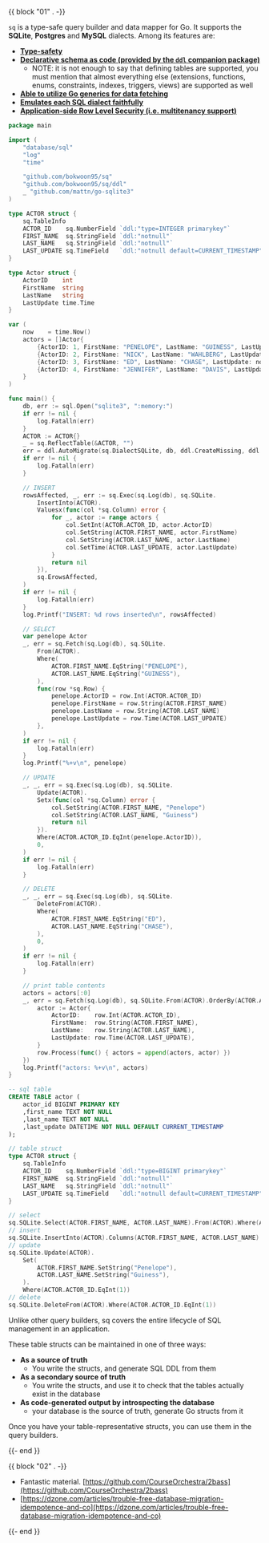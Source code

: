 {{ block "01" . -}}

`sq` is a type-safe query builder and data mapper for Go. It supports the **SQLite**, **Postgres** and **MySQL** dialects. Among its features are:

- [**Type-safety**](#)
- [**Declarative schema as code (provided by the `ddl` companion package)**](#)
    - NOTE: it is not enough to say that defining tables are supported, you must mention that almost everything else (extensions, functions, enums, constraints, indexes, triggers, views) are supported as well
- [**Able to utilize Go generics for data fetching**](#)
- [**Emulates each SQL dialect faithfully**](#)
- [**Application-side Row Level Security (i.e. multitenancy support)**](#)

```go
package main

import (
    "database/sql"
    "log"
    "time"

    "github.com/bokwoon95/sq"
    "github.com/bokwoon95/sq/ddl"
    _ "github.com/mattn/go-sqlite3"
)

type ACTOR struct {
    sq.TableInfo
    ACTOR_ID    sq.NumberField `ddl:"type=INTEGER primarykey"`
    FIRST_NAME  sq.StringField `ddl:"notnull"`
    LAST_NAME   sq.StringField `ddl:"notnull"`
    LAST_UPDATE sq.TimeField   `ddl:"notnull default=CURRENT_TIMESTAMP"`
}

type Actor struct {
    ActorID    int
    FirstName  string
    LastName   string
    LastUpdate time.Time
}

var (
    now    = time.Now()
    actors = []Actor{
        {ActorID: 1, FirstName: "PENELOPE", LastName: "GUINESS", LastUpdate: now},
        {ActorID: 2, FirstName: "NICK", LastName: "WAHLBERG", LastUpdate: now},
        {ActorID: 3, FirstName: "ED", LastName: "CHASE", LastUpdate: now},
        {ActorID: 4, FirstName: "JENNIFER", LastName: "DAVIS", LastUpdate: now},
    }
)

func main() {
    db, err := sql.Open("sqlite3", ":memory:")
    if err != nil {
        log.Fatalln(err)
    }
    ACTOR := ACTOR{}
    _ = sq.ReflectTable(&ACTOR, "")
    err = ddl.AutoMigrate(sq.DialectSQLite, db, ddl.CreateMissing, ddl.WithTables(ACTOR))
    if err != nil {
        log.Fatalln(err)
    }

    // INSERT
    rowsAffected, _, err := sq.Exec(sq.Log(db), sq.SQLite.
        InsertInto(ACTOR).
        Valuesx(func(col *sq.Column) error {
            for _, actor := range actors {
                col.SetInt(ACTOR.ACTOR_ID, actor.ActorID)
                col.SetString(ACTOR.FIRST_NAME, actor.FirstName)
                col.SetString(ACTOR.LAST_NAME, actor.LastName)
                col.SetTime(ACTOR.LAST_UPDATE, actor.LastUpdate)
            }
            return nil
        }),
        sq.ErowsAffected,
    )
    if err != nil {
        log.Fatalln(err)
    }
    log.Printf("INSERT: %d rows inserted\n", rowsAffected)

    // SELECT
    var penelope Actor
    _, err = sq.Fetch(sq.Log(db), sq.SQLite.
        From(ACTOR).
        Where(
            ACTOR.FIRST_NAME.EqString("PENELOPE"),
            ACTOR.LAST_NAME.EqString("GUINESS"),
        ),
        func(row *sq.Row) {
            penelope.ActorID = row.Int(ACTOR.ACTOR_ID)
            penelope.FirstName = row.String(ACTOR.FIRST_NAME)
            penelope.LastName = row.String(ACTOR.LAST_NAME)
            penelope.LastUpdate = row.Time(ACTOR.LAST_UPDATE)
        },
    )
    if err != nil {
        log.Fatalln(err)
    }
    log.Printf("%+v\n", penelope)

    // UPDATE
    _, _, err = sq.Exec(sq.Log(db), sq.SQLite.
        Update(ACTOR).
        Setx(func(col *sq.Column) error {
            col.SetString(ACTOR.FIRST_NAME, "Penelope")
            col.SetString(ACTOR.LAST_NAME, "Guiness")
            return nil
        }).
        Where(ACTOR.ACTOR_ID.EqInt(penelope.ActorID)),
        0,
    )
    if err != nil {
        log.Fatalln(err)
    }

    // DELETE
    _, _, err = sq.Exec(sq.Log(db), sq.SQLite.
        DeleteFrom(ACTOR).
        Where(
            ACTOR.FIRST_NAME.EqString("ED"),
            ACTOR.LAST_NAME.EqString("CHASE"),
        ),
        0,
    )
    if err != nil {
        log.Fatalln(err)
    }

    // print table contents
    actors = actors[:0]
    _, err = sq.Fetch(sq.Log(db), sq.SQLite.From(ACTOR).OrderBy(ACTOR.ACTOR_ID), func(row *sq.Row) {
        actor := Actor{
            ActorID:    row.Int(ACTOR.ACTOR_ID),
            FirstName:  row.String(ACTOR.FIRST_NAME),
            LastName:   row.String(ACTOR.LAST_NAME),
            LastUpdate: row.Time(ACTOR.LAST_UPDATE),
        }
        row.Process(func() { actors = append(actors, actor) })
    })
    log.Printf("actors: %+v\n", actors)
}
```

```sql
-- sql table
CREATE TABLE actor (
    actor_id BIGINT PRIMARY KEY
    ,first_name TEXT NOT NULL
    ,last_name TEXT NOT NULL
    ,last_update DATETIME NOT NULL DEFAULT CURRENT_TIMESTAMP
);
```

```go
// table struct
type ACTOR struct {
    sq.TableInfo
    ACTOR_ID    sq.NumberField `ddl:"type=BIGINT primarykey"`
    FIRST_NAME  sq.StringField `ddl:"notnull"`
    LAST_NAME   sq.StringField `ddl:"notnull"`
    LAST_UPDATE sq.TimeField   `ddl:"notnull default=CURRENT_TIMESTAMP"`
}

// select
sq.SQLite.Select(ACTOR.FIRST_NAME, ACTOR.LAST_NAME).From(ACTOR).Where(ACTOR.ACTOR_ID.EqInt(1))
// insert
sq.SQLite.InsertInto(ACTOR).Columns(ACTOR.FIRST_NAME, ACTOR.LAST_NAME).Values("PENELOPE", "GUINESS")
// update
sq.SQLite.Update(ACTOR).
    Set(
        ACTOR.FIRST_NAME.SetString("Penelope"),
        ACTOR.LAST_NAME.SetString("Guiness"),
    ).
    Where(ACTOR.ACTOR_ID.EqInt(1))
// delete
sq.SQLite.DeleteFrom(ACTOR).Where(ACTOR.ACTOR_ID.EqInt(1))
```

Unlike other query builders, sq covers the entire lifecycle of SQL management in an application.

These table structs can be maintained in one of three ways:

- **As a source of truth**
    - You write the structs, and generate SQL DDL from them
- **As a secondary source of truth**
    - You write the structs, and use it to check that the tables actually exist in the database
- **As code-generated output by introspecting the database**
    - your database is the source of truth, generate Go structs from it

Once you have your table-representative structs, you can use them in the query builders.

{{- end }}

{{ block "02" . -}}

- Fantastic material. [https://github.com/CourseOrchestra/2bass](https://github.com/CourseOrchestra/2bass)
- [https://dzone.com/articles/trouble-free-database-migration-idempotence-and-co](https://dzone.com/articles/trouble-free-database-migration-idempotence-and-co)

{{- end }}
